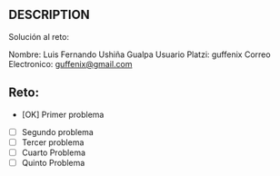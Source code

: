 ## DESCRIPTION

Solución al reto:

Nombre: Luis Fernando Ushiña Gualpa
Usuario Platzi: guffenix
Correo Electronico: guffenix@gmail.com

## Reto:

- [OK] Primer problema
- [ ] Segundo problema
- [ ] Tercer problema
- [ ] Cuarto Problema
- [ ] Quinto Problema
